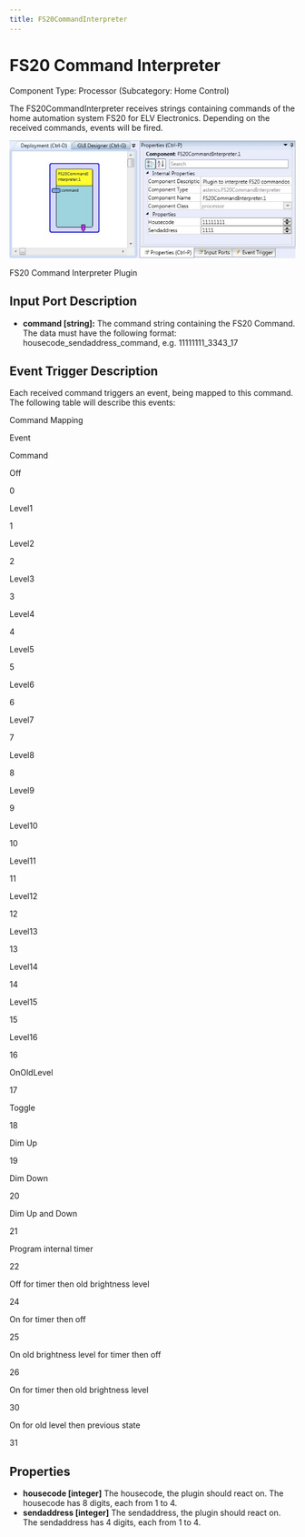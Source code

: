 ```yaml
---
title: FS20CommandInterpreter
---
```


# FS20 Command Interpreter

Component Type: Processor (Subcategory: Home Control)

The FS20CommandInterpreter receives strings containing commands of the home automation system FS20 for ELV Electronics. Depending on the received commands, events will be fired.

![FS20 Command Interpreter Plugin](img/fs20command.jpg "FS20 Command Interpreter Plugin")

FS20 Command Interpreter Plugin

## Input Port Description

*   **command \[string\]:** The command string containing the FS20 Command. The data must have the following format: housecode\_sendaddress\_command, e.g. 11111111\_3343\_17

## Event Trigger Description

Each received command triggers an event, being mapped to this command. The following table will describe this events:

Command Mapping

Event

Command

Off

0

Level1

1

Level2

2

Level3

3

Level4

4

Level5

5

Level6

6

Level7

7

Level8

8

Level9

9

Level10

10

Level11

11

Level12

12

Level13

13

Level14

14

Level15

15

Level16

16

OnOldLevel

17

Toggle

18

Dim Up

19

Dim Down

20

Dim Up and Down

21

Program internal timer

22

Off for timer then old brightness level

24

On for timer then off

25

On old brightness level for timer then off

26

On for timer then old brightness level

30

On for old level then previous state

31

## Properties

*   **housecode \[integer\]** The housecode, the plugin should react on. The housecode has 8 digits, each from 1 to 4.
*   **sendaddress \[integer\]** The sendaddress, the plugin should react on. The sendaddress has 4 digits, each from 1 to 4.
